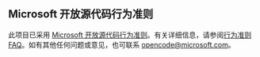 ## <a name="microsoft-open-source-code-of-conduct"></a>Microsoft 开放源代码行为准则
此项目已采用 [Microsoft 开放源代码行为准则](https://opensource.microsoft.com/codeofconduct/)。有关详细信息，请参阅[行为准则 FAQ](https://opensource.microsoft.com/codeofconduct/faq/)。如有其他任何问题或意见，也可联系 [opencode@microsoft.com](mailto:opencode@microsoft.com)。